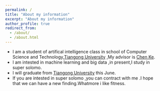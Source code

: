```yaml
---
permalink: /
title: "About my information"
excerpt: "About my information"
author_profile: true
redirect_from: 
  - /about/
  - /about.html
---
```


* I am a student of artifical intelligence class in school of Computer Science and Technology,[Tiangong University](<http://www.tjpu.edu.cn/>) ,My advisor is [Chen Ke](<http://cs.tjpu.edu.cn/2017/0321/c1889a25245/page2.htm>).
* I am intested in  machine learning and  big data ,in present,I study in super solomo.
* I will graduate from [Tiangong University](<http://www.tjpu.edu.cn/>) this June.
* If you are intested in super solomo ,you can contract with me .I hope that we can have a new finding.Whatmore i like fitness.
